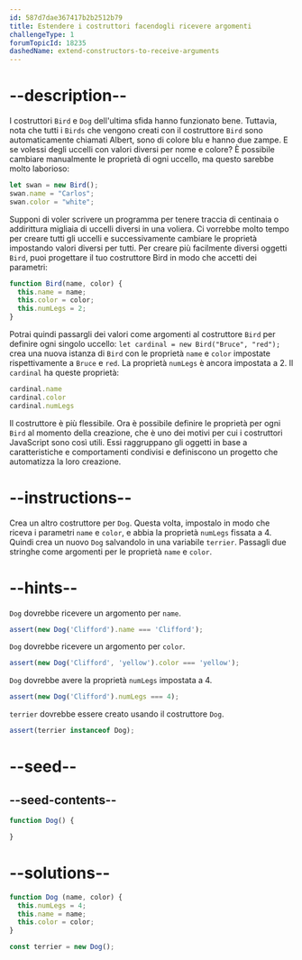 ```yaml
---
id: 587d7dae367417b2b2512b79
title: Estendere i costruttori facendogli ricevere argomenti
challengeType: 1
forumTopicId: 18235
dashedName: extend-constructors-to-receive-arguments
---
```


# --description--

I costruttori `Bird` e `Dog` dell'ultima sfida hanno funzionato bene. Tuttavia, nota che tutti i `Birds` che vengono creati con il costruttore `Bird` sono automaticamente chiamati Albert, sono di colore blu e hanno due zampe. E se volessi degli uccelli con valori diversi per nome e colore? È possibile cambiare manualmente le proprietà di ogni uccello, ma questo sarebbe molto laborioso:

```js
let swan = new Bird();
swan.name = "Carlos";
swan.color = "white";
```

Supponi di voler scrivere un programma per tenere traccia di centinaia o addirittura migliaia di uccelli diversi in una voliera. Ci vorrebbe molto tempo per creare tutti gli uccelli e successivamente cambiare le proprietà impostando valori diversi per tutti. Per creare più facilmente diversi oggetti `Bird`, puoi progettare il tuo costruttore Bird in modo che accetti dei parametri:

```js
function Bird(name, color) {
  this.name = name;
  this.color = color;
  this.numLegs = 2;
}
```

Potrai quindi passargli dei valori come argomenti al costruttore `Bird` per definire ogni singolo uccello: `let cardinal = new Bird("Bruce", "red");` crea una nuova istanza di `Bird` con le proprietà `name` e `color` impostate rispettivamente a `Bruce` e `red`. La proprietà `numLegs` è ancora impostata a 2. Il `cardinal` ha queste proprietà:

```js
cardinal.name
cardinal.color
cardinal.numLegs
```

Il costruttore è più flessibile. Ora è possibile definire le proprietà per ogni `Bird` al momento della creazione, che è uno dei motivi per cui i costruttori JavaScript sono così utili. Essi raggruppano gli oggetti in base a caratteristiche e comportamenti condivisi e definiscono un progetto che automatizza la loro creazione.

# --instructions--

Crea un altro costruttore per `Dog`. Questa volta, impostalo in modo che riceva i parametri `name` e `color`, e abbia la proprietà `numLegs` fissata a 4. Quindi crea un nuovo `Dog` salvandolo in una variabile `terrier`. Passagli due stringhe come argomenti per le proprietà `name` e `color`.

# --hints--

`Dog` dovrebbe ricevere un argomento per `name`.

```js
assert(new Dog('Clifford').name === 'Clifford');
```

`Dog` dovrebbe ricevere un argomento per `color`.

```js
assert(new Dog('Clifford', 'yellow').color === 'yellow');
```

`Dog` dovrebbe avere la proprietà `numLegs` impostata a 4.

```js
assert(new Dog('Clifford').numLegs === 4);
```

`terrier` dovrebbe essere creato usando il costruttore `Dog`.

```js
assert(terrier instanceof Dog);
```

# --seed--

## --seed-contents--

```js
function Dog() {

}
```

# --solutions--

```js
function Dog (name, color) {
  this.numLegs = 4;
  this.name = name;
  this.color = color;
}

const terrier = new Dog();
```
